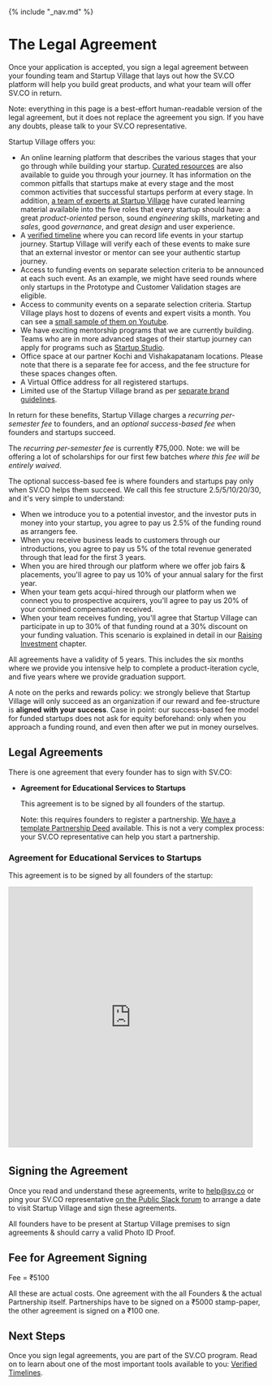 {% include "_nav.md" %}

# The Legal Agreement

Once your application is accepted, you sign a legal agreement between your founding team and Startup Village that lays out how the SV.CO platform will help you build great products, and what your team will offer SV.CO in return.

Note: everything in this page is a best-effort human-readable version of the legal agreement, but it does not replace the agreement you sign. If you have any doubts, please talk to your SV.CO representative.

Startup Village offers you:

* An online learning platform that describes the various stages that your go through while building your startup. [Curated resources](https://sv.co/resources) are also available to guide you through your journey. It has information on the common pitfalls that startups make at every stage and the most common activities that successful startups perform at every stage. In addition, [a team of experts at Startup Village](https://sv.co/faculty) have curated learning material available into the five roles that every startup should have: a great *product-oriented* person, sound *engineering* skills, marketing and *sales*, good *governance*, and great *design* and user experience.
* A [verified timeline](https://sv.co/startups) where you can record life events in your startup journey. Startup Village will verify each of these events to make sure that an external investor or mentor can see your authentic startup journey.
* Access to funding events on separate selection criteria to be announced at each such event. As an example, we might have seed rounds where only startups in the Prototype and Customer Validation stages are eligible.
* Access to community events on a separate selection criteria. Startup Village plays host to dozens of events and expert visits a month. You can see a [small sample of them on Youtube](https://www.youtube.com/user/TheStartupVillage).
* We have exciting mentorship programs that we are currently building. Teams who are in more advanced stages of their startup journey can apply for programs such as [Startup Studio](http://startupstudio.co.in).
* Office space at our partner Kochi and Vishakapatanam locations. Please note that there is a separate fee for access, and the fee structure for these spaces changes often.
* A Virtual Office address for all registered startups.
* Limited use of the Startup Village brand as per [separate brand guidelines](perks/8.8-brand-usage.md).

In return for these benefits, Startup Village charges a *recurring per-semester fee* to founders, and an *optional success-based fee* when founders and startups succeed.

The *recurring per-semester fee* is currently ₹75,000. Note: we will be offering a lot of scholarships for our first few batches *where this fee will be entirely waived*.

The optional success-based fee is where founders and startups pay only when SV.CO helps them succeed. We call this fee structure 2.5/5/10/20/30, and it's very simple to understand:

* When we introduce you to a potential investor, and the investor puts in money into your startup, you agree to pay us 2.5% of the funding round as arrangers fee.
* When you receive business leads to customers through our introductions, you agree to pay us 5% of the total revenue generated through that lead for the first 3 years.
* When you are hired through our platform where we offer job fairs & placements, you'll agree to pay us 10% of your annual salary for the first year.
* When your team gets acqui-hired through our platform when we connect you to prospective acquirers, you'll agree to pay us 20% of your combined compensation received.
* When your team receives funding, you'll agree that Startup Village can participate in up to 30% of that funding round at a 30% discount on your funding valuation. This scenario is explained in detail in our [Raising Investment](6-raising-investment.md) chapter.

All agreements have a validity of 5 years. This includes the six months where we provide you intensive help to complete a product-iteration cycle, and five years where we provide graduation support.

A note on the perks and rewards policy: we strongly believe that Startup Village will only succeed as an organization if our reward and fee-structure is **aligned with your success**. Case in point: our success-based fee model for funded startups does not ask for equity beforehand: only when you approach a funding round, and even then after we put in money ourselves.

## Legal Agreements

There is one agreement that every founder has to sign with SV.CO:

* **Agreement for Educational Services to Startups**

   This agreement is to be signed by all founders of the startup.
   
   Note: this requires founders to register a partnership. [We have a template Partnership Deed](http://www.slideshare.net/svlabs/startup-partnership-deed) available. This is not a very complex process: your SV.CO representative can help you start a partnership.

### Agreement for Educational Services to Startups

This agreement is to be signed by all founders of the startup:

<iframe src="https://www.slideshare.net/slideshow/embed_code/key/CU9NnuOXbBghAb" width="479" height="511" frameborder="0" marginwidth="0" marginheight="0" scrolling="no" style="border:1px solid #CCC; border-width:1px; margin-bottom:5px; max-width: 100%;" allowfullscreen> </iframe>

## Signing the Agreement

Once you read and understand these agreements, write to help@sv.co or ping your SV.CO representative [on the Public Slack forum](1.2-slack.md) to arrange a date to visit Startup Village and sign these agreements.

All founders have to be present at Startup Village premises to sign agreements & should carry a valid Photo ID Proof.

## Fee for Agreement Signing

Fee = ₹5100

All these are actual costs. One agreement with the all Founders & the actual Partnership itself. Partnerships have to be signed on a ₹5000 stamp-paper, the other agreement is signed on a ₹100 one.

## Next Steps
Once you sign legal agreements, you are part of the SV.CO program. Read on to learn about one of the most important tools available to you: [Verified Timelines](3-verified-timelines.md).
